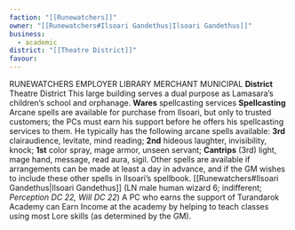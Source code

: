 ```yaml
---
faction: "[[Runewatchers]]"
owner: "[[Runewatchers#Ilsoari Gandethus|Ilsoari Gandethus]]"
business:
  - academic
district: "[[Theatre District]]"
favour:
---
```

RUNEWATCHERS EMPLOYER LIBRARY MERCHANT MUNICIPAL 
**District** Theatre District 
This large building serves a dual purpose as Lamasara’s children’s school and orphanage. 
**Wares** spellcasting services 
**Spellcasting** Arcane spells are available for purchase from Ilsoari, but only to trusted customers; the PCs must earn his support before he offers his spellcasting services to them. He typically has the following arcane spells available: **3rd** clairaudience, levitate, mind reading; **2nd** hideous laughter, invisibility, knock; **1st** color spray, mage armor, unseen servant; **Cantrips** (3rd) light, mage hand, message, read aura, sigil. Other spells are available if arrangements can be made at least a day in advance, and if the GM wishes to include these other spells in Ilsoari’s spellbook. 
[[Runewatchers#Ilsoari Gandethus|Ilsoari Gandethus]] (LN male human wizard 6; indifferent; *Perception DC 22, Will DC 22*) A PC who earns the support of Turandarok Academy can Earn Income at the academy by helping to teach classes using most Lore skills (as determined by the GM). 